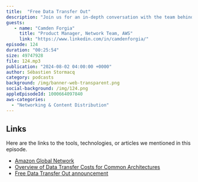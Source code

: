 ```yaml
---
title:  "Free Data Transfer Out"
description: "Join us for an in-depth conversation with the team behind AWS's global network infrastructure. Discover how they connect 33 AWS Regions, over 600 CloudFront points of presence, Local Zones, and Wavelength Zones. In this episode, we'll break down how data transfer out charges work and delve into the exciting announcement from March 2024: the ability to migrate your workloads out of AWS without incurring outgoing bandwidth costs. Tune in to learn more about these significant updates and what they mean for your cloud strategy."
guests:
   - name: "Camden Forgia"
     title: "Product Manager, Network Team, AWS"
     link: "https://www.linkedin.com/in/camdenforgia/"
episode: 124
duration: "00:25:54" 
size: 49747928
file: 124.mp3
publication: "2024-08-02 04:00:00 +0000"
author: Sébastien Stormacq
category: podcasts
background: /img/banner-web-transparent.png
social-background: /img/124.png
appleEpisodeId: 1000664097840
aws-categories:
  - "Networking & Content Distribution"
---
```



## Links

Here are the links to the tools, technologies, or articles we mentioned in this episode.

- [Amazon Global Network](https://aws.amazon.com/about-aws/global-infrastructure/)
- [Overview of Data Transfer Costs for Common Architectures](https://aws.amazon.com/blogs/architecture/overview-of-data-transfer-costs-for-common-architectures/)
- [Free Data Transfer Out announcement](https://aws.amazon.com/blogs/aws/free-data-transfer-out-to-internet-when-moving-out-of-aws/)